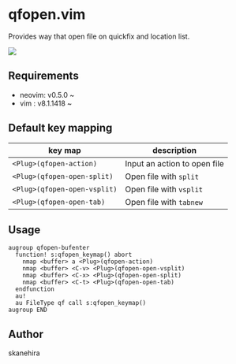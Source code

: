 # qfopen.vim
Provides way that open file on quickfix and location list.

![](https://i.gyazo.com/33318afa944229673d4689a1c2c736aa.gif)

## Requirements
- neovim: v0.5.0 ~  
- vim   : v8.1.1418 ~

## Default key mapping

| key map                      | description                  |
|------------------------------|------------------------------|
| `<Plug>(qfopen-action)`      | Input an action to open file |
| `<Plug>(qfopen-open-split)`  | Open file with `split`       |
| `<Plug>(qfopen-open-vsplit)` | Open file with `vsplit`      |
| `<Plug>(qfopen-open-tab)`    | Open file with `tabnew`      |

## Usage
```vim
augroup qfopen-bufenter
  function! s:qfopen_keymap() abort
    nmap <buffer> a <Plug>(qfopen-action)
    nmap <buffer> <C-v> <Plug>(qfopen-open-vsplit)
    nmap <buffer> <C-x> <Plug>(qfopen-open-split)
    nmap <buffer> <C-t> <Plug>(qfopen-open-tab)
  endfunction
  au!
  au FileType qf call s:qfopen_keymap()
augroup END
```

## Author
skanehira
